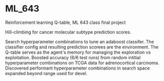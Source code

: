 # ML_643
Reinforcement learning Q-table, ML 643 class final project  

Hill-climbing for cancer molecular subtype prediction scores.  

Search hyperparameter combinations to tune an adaboost classifer. The classifier config and resulting prediction scorees are the environment. The Q-table serves as the agent's memory for managing the exploration vs exploitation. Boosted accuracy (6/6 test runs) from random intitial hyperparameter combinations on TCGA data for adrenocortical carcinoma. Discovered performant hyperparameter combinations in search space expanded beyond range used for devel.
